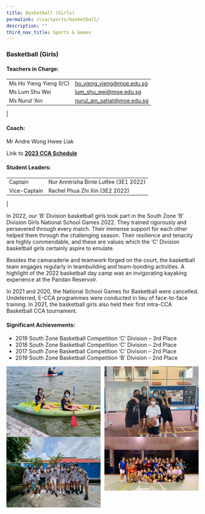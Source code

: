 ```yaml
---
title: Basketball (Girls)
permalink: /cca/sports/basketball/
description: ""
third_nav_title: Sports & Games
---
```

### **Basketball (Girls)**
#### **Teachers in Charge:**

|  |  |
|---|---|
|  Ms Ho Yieng Yieng (I/C) |  [ho_yieng_yieng@moe.edu.sg](mailto:ho_yieng_yieng@moe.edu.sg) |
| Ms Lum Shu Wei | [lum_shu_wei@moe.edu.sg](mailto:lum_shu_wei@moe.edu.sg) |
|  Ms Nurul 'Ain |  [nurul_ain_sahat@moe.edu.sg](mailto:nurul_ain_sahat@moe.edu.sg) |
|
 


#### **Coach:**
Mr Andre Wong Hwee Liak

Link to **[2023 CCA Schedule](/files/2023%20CCA%20Schedule.pdf)**

#### **Student Leaders:**

|  |  |
|---|---|
| Captain | Nur Anntrisha Binte Lutfee (3E1 2022) |
| Vice-Captain | Rachel Phua Zhi Xin (3E2 2022) |
|

In 2022, our ‘B’ Division basketball girls took part in the South Zone ‘B’ Division Girls National School Games 2022. They trained rigorously and persevered through every match. Their immense support for each other helped them through the challenging season. Their resilience and tenacity are highly commendable, and these are values which the ‘C’ Division basketball girls certainly aspire to emulate.

Besides the camaraderie and teamwork forged on the court, the basketball team engages regularly in teambuilding and team-bonding activities. A highlight of the 2022 basketball day camp was an invigorating kayaking experience at the Pandan Reservoir.

In 2021 and 2020, the National School Games for Basketball were cancelled. Undeterred, E-CCA programmes were conducted in lieu of face-to-face training. In 2021, the basketball girls also held their first intra-CCA Basketball CCA tournament.

#### **Significant Achievements:**
* 2019 South Zone Basketball Competition ‘C’ Division – 3rd Place
* 2018 South Zone Basketball Competition ‘C’ Division – 2rd Place 
* 2017 South Zone Basketball Competition ‘C’ Division – 2rd Place
* 2019 South Zone Basketball Competition ‘B’ Division – 2nd Place

<img src="/images/basketball1.jpg" style="width:49%" align=left>
<img src="/images/basketball2.jpg" style="width:49%" align=right>

<br clear="left">

<img src="/images/basketball3.jpg" style="width:49%" align=left>
<img src="/images/basketball4.jpg" style="width:49%" align=right>